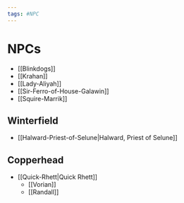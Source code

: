 ```yaml
---
tags: #NPC 
---
```

# NPCs
- [[Blinkdogs]]
- [[Krahan]]
- [[Lady-Aliyah]]
- [[Sir-Ferro-of-House-Galawin]]
- [[Squire-Marrik]]


## Winterfield
- [[Halward-Priest-of-Selune|Halward, Priest of Selune]]

## Copperhead
- [[Quick-Rhett|Quick Rhett]]
	- [[Vorian]]
	- [[Randall]]